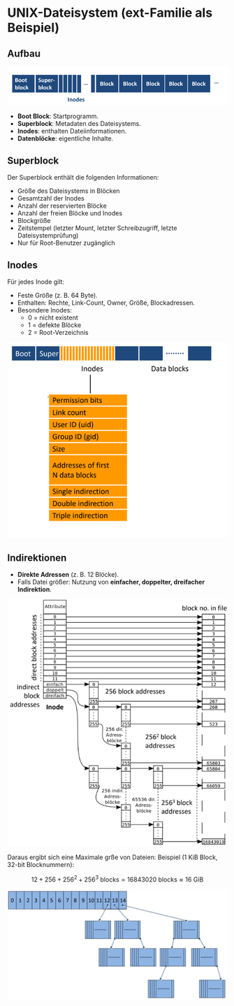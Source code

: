 # UNIX-Dateisystem (ext-Familie als Beispiel)

## Aufbau

![unix dateisystem abstraktion](unix_dateisystem_abstraktion.png)

- **Boot Block**: Startprogramm.  
- **Superblock**: Metadaten des Dateisystems.  
- **Inodes**: enthalten Dateiinformationen.  
- **Datenblöcke**: eigentliche Inhalte.  

## Superblock
Der Superblock enthält die folgenden Informationen:

* Größe des Dateisystems in Blöcken
* Gesamtzahl der Inodes
* Anzahl der reservierten Blöcke
* Anzahl der freien Blöcke und Inodes
* Blockgröße
* Zeitstempel (letzter Mount, letzter Schreibzugriff, letzte Dateisystemprüfung)
* Nur für Root-Benutzer zugänglich

## Inodes

Für jedes Inode gilt:

- Feste Größe (z. B. 64 Byte).  
- Enthalten: Rechte, Link-Count, Owner, Größe, Blockadressen.  
- Besondere Inodes:
  - 0 = nicht existent  
  - 1 = defekte Blöcke  
  - 2 = Root-Verzeichnis  

![inodes_details](inodes_details.png)

## Indirektionen
- **Direkte Adressen** (z. B. 12 Blöcke).  
- Falls Datei größer: Nutzung von **einfacher, doppelter, dreifacher Indirektion**.  

![referenzierung](referenzierung_inodes.png) 

Daraus ergibt sich eine Maximale grße von Dateien: Beispiel (1 KiB Block, 32-bit Blocknummern): 

$$
12 + 256 + 256^2 + 256^3 \text{ blocks} = 16843020 \text{ blocks} ≈ 16 \text{ GiB}
$$

![maximale größe](inodes_maximum.png)
